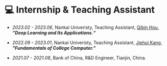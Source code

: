 # 💻 Internship & Teaching Assistant

- *2023.02 - 2023.06*, Nankai Univeristy, Teaching Assistant, [Qibin Hou](https://houqb.github.io/), **_”Deep Learning and Its Applications.“_**

- *2022.09 - 2023.01*, Nankai Univeristy, Teaching Assistant, [Jiehui Kang](https://cc.nankai.edu.cn/2021/0323/c13622a490504/page.htm), **_"Fundamentals of College Computer."_**

- *2021.07 - 2021.08*, Bank of China, R&D Engineer, Tianjin, China.